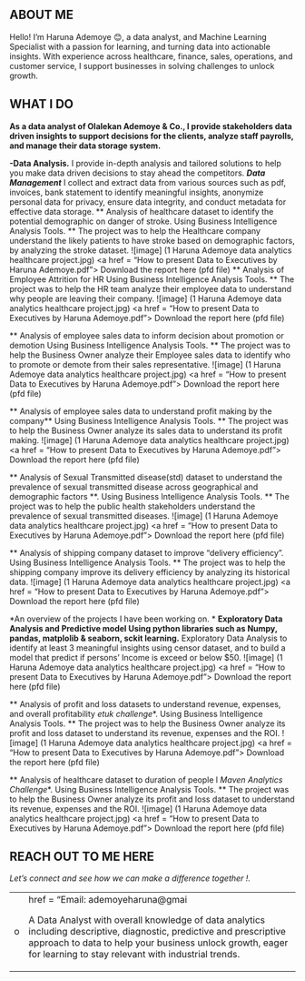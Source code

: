 ## ABOUT ME
Hello! I’m Haruna Ademoye 😊, a data analyst, and Machine Learning Specialist with a passion for learning, and turning data into actionable insights. With experience across healthcare, finance, sales, operations, and customer service, I support businesses in solving challenges to unlock growth. 

## WHAT I DO
**As a data analyst of Olalekan Ademoye & Co., I provide stakeholders data driven insights to support decisions for the clients, analyze staff payrolls, and manage their data storage system.**

**-Data Analysis.**
I provide in-depth analysis and tailored solutions to help you make data driven decisions to stay ahead the competitors. 
**_Data Management_**
I collect and extract data from various sources such as pdf, invoices, bank statement to identify meaningful insights, anonymize personal data for privacy, ensure data integrity, and conduct metadata for effective data storage.
** Analysis of healthcare dataset to identify the potential demographic on danger of stroke. Using Business Intelligence Analysis Tools. ** 
The project was to help the Healthcare company understand the likely patients to have stroke based on demographic factors, by analyzing the stroke dataset.
![image] (1 Haruna Ademoye data analytics healthcare project.jpg)
<a href = “How to present Data to Executives by Haruna Ademoye.pdf”> Download the report here (pfd file)</a>
** Analysis of Employee Attrition for HR Using Business Intelligence Analysis Tools. ** 
The project was to help the HR team analyze their employee data to understand why people are leaving their company. 
![image] (1 Haruna Ademoye data analytics healthcare project.jpg)
<a href = “How to present Data to Executives by Haruna Ademoye.pdf”> Download the report here (pfd file)</a>

** Analysis of employee sales data to inform decision about promotion or demotion Using Business Intelligence Analysis Tools. ** 
The project was to help the Business Owner analyze their Employee sales data to identify who to promote or demote from their sales representative.
![image] (1 Haruna Ademoye data analytics healthcare project.jpg)
<a href = “How to present Data to Executives by Haruna Ademoye.pdf”> Download the report here (pfd file)</a>

** Analysis of employee sales data to understand profit making by the company** Using Business Intelligence Analysis Tools. ** 
The project was to help the Business Owner analyze its sales data to understand its profit making.
![image] (1 Haruna Ademoye data analytics healthcare project.jpg)
<a href = “How to present Data to Executives by Haruna Ademoye.pdf”> Download the report here (pfd file)</a>

** Analysis of Sexual Transmitted disease(std) dataset to understand the prevalence of sexual transmitted disease across geographical and demographic factors **. Using Business Intelligence Analysis Tools. ** 
The project was to help the public health stakeholders understand the prevalence of sexual transmitted diseases.
![image] (1 Haruna Ademoye data analytics healthcare project.jpg)
<a href = “How to present Data to Executives by Haruna Ademoye.pdf”> Download the report here (pfd file)</a>


** Analysis of shipping company dataset to improve “delivery efficiency”. Using Business Intelligence Analysis Tools. ** 
The project was to help the shipping company improve its delivery efficiency by analyzing its historical data.
![image] (1 Haruna Ademoye data analytics healthcare project.jpg)
<a href = “How to present Data to Executives by Haruna Ademoye.pdf”> Download the report here (pfd file)</a>

*An overview of the projects I have been working on. *
**Exploratory Data Analysis and Predictive model Using python libraries such as Numpy, pandas, matplolib & seaborn,  sckit learning.** 
Exploratory Data Analysis to identify at least 3 meaningful insights using censor dataset, and to build a model that predict if persons’ Income is exceed or below $50. 
![image] (1 Haruna Ademoye data analytics healthcare project.jpg)
<a href = “How to present Data to Executives by Haruna Ademoye.pdf”> Download the report here (pfd file)</a>

** Analysis of profit and loss datasets to understand revenue, expenses, and overall profitability *etuk challenge**. Using Business Intelligence Analysis Tools. ** 
The project was to help the Business Owner analyze its profit and loss dataset to understand its revenue, expenses and the ROI.
![image] (1 Haruna Ademoye data analytics healthcare project.jpg)
<a href = “How to present Data to Executives by Haruna Ademoye.pdf”> Download the report here (pfd file)</a>

** Analysis of healthcare dataset to duration of people l *Maven Analytics Challenge**. Using Business Intelligence Analysis Tools. ** 
The project was to help the Business Owner analyze its profit and loss dataset to understand its revenue, expenses and the ROI.
![image] (1 Haruna Ademoye data analytics healthcare project.jpg)
<a href = “How to present Data to Executives by Haruna Ademoye.pdf”> Download the report here (pfd file)</a>

## REACH OUT TO ME HERE
*Let’s connect and see how we can make a difference together !.*
<table>
<Tbody>
<tr>
	<td>o</td>
	<td><a>
href = “Email: <ademoyeharuna@gmail”> ademoyeharuna@gmai

    

A Data Analyst with overall knowledge of data analytics including descriptive, diagnostic, predictive and prescriptive approach to data to help your business unlock growth, eager for learning to stay relevant with industrial trends.  
